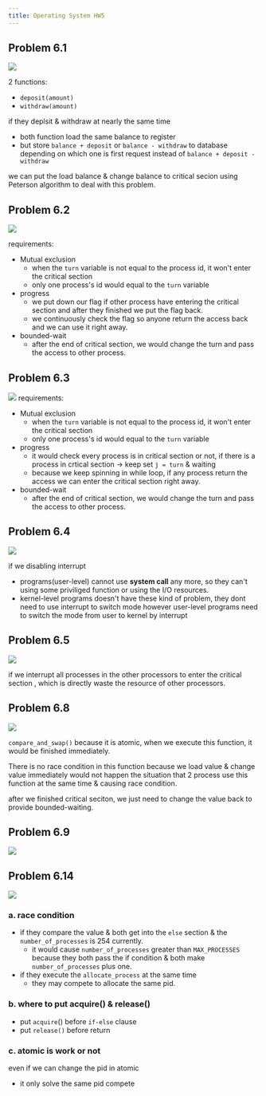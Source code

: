 ```yaml
---
title: Operating System HW5
---
```


## Problem 6.1
![](https://i.imgur.com/IJRosRQ.png)

2 functions:
* `deposit(amount)`
* `withdraw(amount)`

if they deplsit & withdraw at nearly the same time
* both function load the same balance to register
* but store `balance + deposit` or `balance - withdraw` to database depending on which one is first request instead of  `balance + deposit - withdraw`

we can put the load balance & change balance to critical secion using Peterson algorithm to deal with this problem.
## Problem 6.2
![](https://i.imgur.com/ZWwze8T.png)

requirements:
* Mutual exclusion
	* when the `turn` variable is not equal to the process id, it won't enter the critical section
	* only one process's id would equal to the `turn` variable
* progress
	* we put down our flag if other process have entering the critical section and after they finished we put the flag back.
	* we continuously check the flag so anyone return the access back and we can use it right away.
* bounded-wait
	* after the end of critical section, we would change the turn and pass the access to other process.


## Problem 6.3
![](https://i.imgur.com/MApH1fM.png)
requirements:
* Mutual exclusion
	* when the `turn` variable is not equal to the process id, it won't enter the critical section
	* only one process's id would equal to the `turn` variable
* progress
	* it would check every process is in critical section or not, if there is a process in crtical section -> keep set `j = turn` & waiting
	* because we keep spinning in while loop, if any process return the access we can enter the critical section right away.
* bounded-wait
	* after the end of critical section, we would change the turn and pass the access to other process.


## Problem 6.4
![](https://i.imgur.com/XzDYL80.png)

if we disabling interrupt
* programs(user-level) cannot use **system call** any more, so they can't using some priviliged function or using the I/O resources.
* kernel-level programs doesn't have these kind of problem, they dont need to use interrupt to switch mode however user-level programs need to switch the mode from user to kernel by interrupt

## Problem 6.5
![](https://i.imgur.com/yp9RSCx.png)

if we interrupt all processes in the other processors to enter the critical section , which is directly waste the resource of other processors.  

## Problem 6.8
![](https://i.imgur.com/tITafU5.png)

 `compare_and_swap()`
because it is atomic, when we execute this function, it would be finished immediately.

There is no race condition in this function because we load value & change value immediately would not happen the situation that 2 process use this function at the same time & causing race condition.

after we finished critical seciton, we just need to change the value back to provide bounded-waiting.
## Problem 6.9
![](https://i.imgur.com/LJAitG4.png)

## Problem 6.14
![](https://i.imgur.com/ipcgl2p.png)

### a. race condition
* if they compare the value & both get into the `else` section & the `number_of_processes` is 254 currently.
	* it would cause `number_of_processes` greater than `MAX_PROCESSES` because they both pass the if condition & both make `number_of_processes` plus one.
* if they execute the `allocate_process` at the same time
	* they may compete to allocate the same pid.

### b. where to put acquire() & release()

* put `acquire`() before `if-else` clause
* put  `release()` before return

### c. atomic is work or not
even if we can change the pid in atomic
* it only solve the same pid compete 
